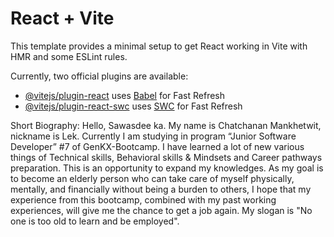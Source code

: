 # React + Vite

This template provides a minimal setup to get React working in Vite with HMR and some ESLint rules.

Currently, two official plugins are available:

- [@vitejs/plugin-react](https://github.com/vitejs/vite-plugin-react/blob/main/packages/plugin-react/README.md) uses [Babel](https://babeljs.io/) for Fast Refresh
- [@vitejs/plugin-react-swc](https://github.com/vitejs/vite-plugin-react-swc) uses [SWC](https://swc.rs/) for Fast Refresh

Short Biography:
Hello, Sawasdee ka. My name is Chatchanan Mankhetwit, nickname is Lek. Currently I am studying in program “Junior Software Developer” #7 of GenKX-Bootcamp. I have learned a lot of new various things of Technical skills, Behavioral skills & Mindsets and Career pathways preparation. This is an opportunity to expand my knowledges. As my goal is to become an elderly person who can take care of myself physically, mentally, and financially without being a burden to others, I hope that my experience from this bootcamp, combined with my past working experiences, will give me the chance to get a job again. My slogan is "No one is too old to learn and be employed".
